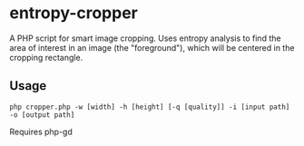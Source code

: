 # entropy-cropper

A PHP script for smart image cropping. Uses entropy analysis to find the area of interest in an image (the "foreground"), which will be centered in the cropping rectangle.

## Usage

```
php cropper.php -w [width] -h [height] [-q [quality]] -i [input path] -o [output path]
```


Requires php-gd
